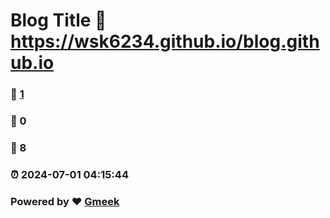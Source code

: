 # Blog Title :link: https://wsk6234.github.io/blog.github.io 
### :page_facing_up: [1](https://wsk6234.github.io/blog.github.io/tag.html) 
### :speech_balloon: 0 
### :hibiscus: 8 
### :alarm_clock: 2024-07-01 04:15:44 
### Powered by :heart: [Gmeek](https://github.com/Meekdai/Gmeek)
